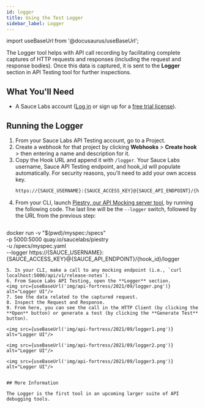 ```yaml
---
id: logger
title: Using the Test Logger
sidebar_label: Logger
---
```


import useBaseUrl from '@docusaurus/useBaseUrl';

The Logger tool helps with API call recording by facilitating complete captures of HTTP requests and responses (including the request and response bodies). Once this data is captured, it is sent to the **Logger** section in API Testing tool for further inspections.

## What You'll Need
* A Sauce Labs account ([Log in](https://accounts.saucelabs.com/am/XUI/#login/) or sign up for a [free trial license](https://saucelabs.com/sign-up)).


## Running the Logger
1. From your Sauce Labs API Testing account, go to a Project.
2. Create a webhook for that project by clicking **Webhooks** > **Create hook** > then entering a name and description for it.
3. Copy the Hook URL and append it with `/logger`. Your Sauce Labs username, Sauce API Testing endpoint, and hook_id will populate automatically. For security reasons, you'll need to add your own access key.
   ```bash
   https://{SAUCE_USERNAME}:{SAUCE_ACCESS_KEY}@{SAUCE_API_ENDPOINT}/{hook_id}/logger
   ```
4. From your CLI, launch [Piestry, our API Mocking server tool](/api-testing/mocking), by running the following code. The last line will be the `--logger` switch, followed by the URL from the previous step:
   ```bash
  docker run -v "$(pwd)/myspec:/specs" \
  -p 5000:5000 quay.io/saucelabs/piestry \
  -u /specs/myspec.yaml \
  --logger https://{SAUCE_USERNAME}:{SAUCE_ACCESS_KEY}@{SAUCE_API_ENDPOINT}/{hook_id}/logger
  ```
5. In your CLI, make a call to any mocking endpoint (i.e., `curl localhost:5000/api/v1/release-notes`).
6. From Sauce Labs API Testing, open the **Logger** section.
  <img src={useBaseUrl('img/api-fortress/2021/09/logger.png')} alt="Logger UI"/>
7. See the data related to the captured request.
8. Inspect the Request and Response.
9. From here, you can see the call in the HTTP Client (by clicking the **Open** button) or generate a test (by clicking the **Generate Test** button).

<img src={useBaseUrl('img/api-fortress/2021/09/logger1.png')} alt="Logger UI"/>

<img src={useBaseUrl('img/api-fortress/2021/09/logger2.png')} alt="Logger UI"/>

<img src={useBaseUrl('img/api-fortress/2021/09/logger3.png')} alt="Logger UI"/>


## More Information

The Logger is the first tool in an upcoming larger suite of API debugging tools.

